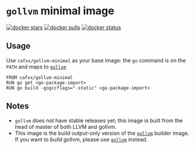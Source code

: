 # `gollvm` minimal image
[![docker stars](https://img.shields.io/docker/stars/cafxx/gollvm.svg)](https://hub.docker.com/r/cafxx/gollvm-minimal/)
[![docker pulls](https://img.shields.io/docker/pulls/cafxx/gollvm.svg)](https://hub.docker.com/r/cafxx/gollvm-minimal/)
[![docker status](https://img.shields.io/docker/build/cafxx/gollvm.svg)](https://hub.docker.com/r/cafxx/gollvm-minimal/builds/)

## Usage
Use `cafxx/gollvm-minimal` as your base image: the `go` command is on the `PATH` and maps to [`gollvm`](https://go.googlesource.com/gollvm)

```
FROM cafxx/gollvm-minimal
RUN go get <go-package-import>
RUN go build -gogccflags="-static" <go-package-import>
```

## Notes
- `gollvm` does not have stable releases yet; this image is built from the head of master of both LLVM and gollvm.
- This image is the build output-only version of the [`gollvm`](../gollvm) builder image. If you want to *build* gollvm, please use [`gollvm`](../gollvm) instead.

